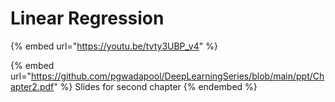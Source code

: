 # Linear Regression

{% embed url="https://youtu.be/tvty3UBP_v4" %}

{% embed url="https://github.com/pgwadapool/DeepLearningSeries/blob/main/ppt/Chapter2.pdf" %}
Slides for second chapter
{% endembed %}
